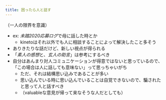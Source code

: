```yaml
---
title: 困ったら人と話す
---
```


（一人の限界を意識）

* ex: *未踏2020応募ログ*で母に話した時とか
  * kinetoはそれ以外でも人に相談することによって解決したこと多そう
* ありきたりな話だけど、新しい視点が得られる
* 「*素人の感想*と、*玄人の助言*」は参考にするべき
* 自分はあんまり対人コミュニケーションが得意ではないと思っているので、「この場合は人に話しても意味ない」って思っちゃいがち
  - ただ、それは結構思い込みであることが多い
  - 思い込んでいる時に思い込んでいることは自覚できないので、騙されたと思って人と話すべき
  - （valuableな意見が帰って来なそうな人だとしても）
